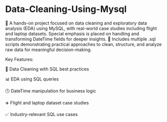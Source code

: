 # Data-Cleaning-Using-Mysql
🚀 A hands-on project focused on data cleaning and exploratory data analysis (EDA) using MySQL, with real-world case studies including flight and laptop datasets. Special emphasis is placed on handling and transforming DateTime fields for deeper insights.
📂 Includes multiple .sql scripts demonstrating practical approaches to clean, structure, and analyze raw data for meaningful decision-making.

Key Features:

🧹 Data Cleaning with SQL best practices

📊 EDA using SQL queries

🕒 DateTime manipulation for business logic

✈️ Flight and laptop dataset case studies

✅ Industry-relevant SQL use cases
